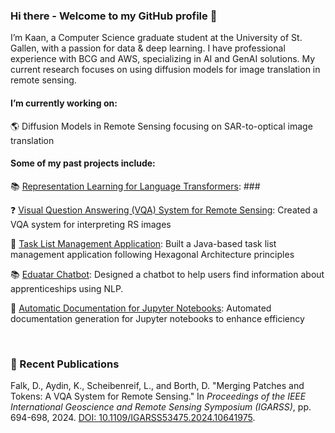 ### Hi there - Welcome to my GitHub profile 👋

I’m Kaan, a Computer Science graduate student at the University of St. Gallen, with a passion for data & deep learning. I have professional experience with BCG and AWS, specializing in AI and GenAI solutions. My current research focuses on using diffusion models for image translation in remote sensing.

#### I’m currently working on: 

🌎 Diffusion Models in Remote Sensing focusing on SAR-to-optical image translation

#### Some of my past projects include:

📚 [Representation Learning for Language Transformers](https://github.com/kaaydin/representation-learning-language-transformers): ### <br>

❓ [Visual Question Answering (VQA) System for Remote Sensing](https://github.com/kaaydin/vqa-remote-sensing): Created a VQA system for interpreting RS images <br>

📑 [Task List Management Application](https://github.com/kaaydin/tapas): Built a Java-based task list management application following Hexagonal Architecture principles <br>

📚 [Eduatar Chatbot](https://github.com/kaaydin/eduatar-chatbot): Designed a chatbot to help users find information about apprenticeships using NLP. <br>

📓 [Automatic Documentation for Jupyter Notebooks](https://github.com/kaaydin/automatic-notebook-documentation): Automated documentation generation for Jupyter notebooks to enhance efficiency <br>

<br>

### 📄 Recent Publications
Falk, D., Aydin, K., Scheibenreif, L., and Borth, D. "Merging Patches and Tokens: A VQA System for Remote Sensing." In *Proceedings of the IEEE International Geoscience and Remote Sensing Symposium (IGARSS)*, pp. 694-698, 2024. [DOI: 10.1109/IGARSS53475.2024.10641975](https://ieeexplore.ieee.org/document/10641975).
